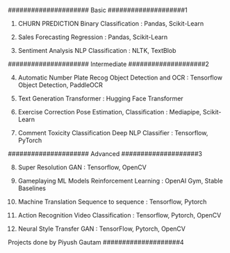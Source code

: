 ##################### Basic ####################1
1. CHURN PREDICTION
Binary Classification : Pandas, Scikit-Learn

2. Sales Forecasting
Regression : Pandas, Scikit-Learn

3. Sentiment Analysis
NLP Classification : NLTK, TextBlob

##################### Intermediate ####################2

4. Automatic Number Plate Recog
Object Detection and OCR : Tensorflow Object Detection, PaddleOCR

5. Text Generation
Transformer : Hugging Face Transformer

6. Exercise Correction
Pose Estimation, Classification : Mediapipe, Scikit-Learn

7. Comment Toxicity Classification
Deep NLP Classifier : Tensorflow, PyTorch

##################### Advanced ####################3

8. Super Resolution
GAN : Tensorflow, OpenCV

9. Gameplaying ML Models
Reinforcement Learning : OpenAI Gym, Stable Baselines

10. Machine Translation
Sequence to sequence : Tensorflow, Pytorch

11. Action Recognition
Video Classification : Tensorflow, Pytorch, OpenCV

12. Neural Style Transfer
GAN : TensorFlow, Pytorch, OpenCV


Projects done by Piyush Gautam ####################4